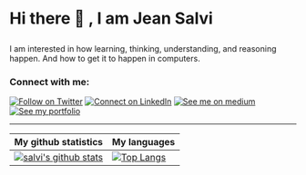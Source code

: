 


# <p align='left'> Hi there 👋 , I am Jean Salvi </p>

 <p >
I am interested in how learning, thinking, understanding, and reasoning happen. And how to get it to happen in computers.
</p>

### Connect with me:

[![Follow on Twitter](https://img.shields.io/badge/--twitter?label=Twitter&logo=Twitter&style=social)](https://twitter.com/salviosage) [![Connect on LinkedIn](https://img.shields.io/badge/--linkedin?label=LinkedIn&logo=LinkedIn&style=social)](https://www.linkedin.com/in/jean-salvi) [![See me on medium](https://img.shields.io/badge/--medium?label=Medium&logo=medium&style=social)](https://medium.com/@salviosage)  [![See my portfolio](https://img.shields.io/badge/--portfolio?label=Portfolio&logo=portfolio&style=social)](https://salvi.dev) 
___

|My github statistics|My languages|
|-|-|
|[![salvi's github stats](https://github-readme-stats.vercel.app/api?username=salviosage&show_icons=true&theme=synthwave)](https://github.com/salviosage)|[![Top Langs](https://github-readme-stats.vercel.app/api/top-langs/?username=salviosage&show_icons=true&theme=dark&layout=compact&hide_title=true)](https://github.com/salviosage)
